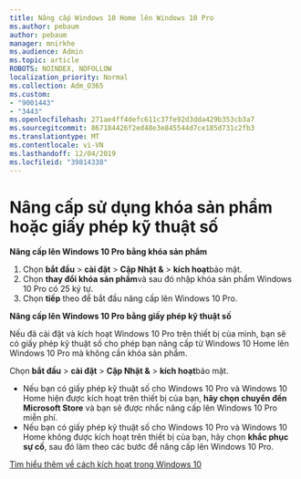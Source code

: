 ```yaml
---
title: Nâng cấp Windows 10 Home lên Windows 10 Pro
ms.author: pebaum
author: pebaum
manager: mnirkhe
ms.audience: Admin
ms.topic: article
ROBOTS: NOINDEX, NOFOLLOW
localization_priority: Normal
ms.collection: Adm_O365
ms.custom:
- "9001443"
- "3443"
ms.openlocfilehash: 271ae4ff4defc611c37fe92d3dda429b353cb3a7
ms.sourcegitcommit: 867184426f2ed48e3e845544d7ce185d731c2fb3
ms.translationtype: MT
ms.contentlocale: vi-VN
ms.lasthandoff: 12/04/2019
ms.locfileid: "39814338"
---
```

# <a name="upgrade-using-either-a-product-key-or-a-digital-license"></a>Nâng cấp sử dụng khóa sản phẩm hoặc giấy phép kỹ thuật số

**Nâng cấp lên Windows 10 Pro bằng khóa sản phẩm**

1. Chọn **bắt đầu** > **cài đặt** > **Cập Nhật &** > **kích hoạt**bảo mật.
2. Chọn **thay đổi khóa sản phẩm**và sau đó nhập khóa sản phẩm Windows 10 Pro có 25 ký tự.
3. Chọn **tiếp** theo để bắt đầu nâng cấp lên Windows 10 Pro.

**Nâng cấp lên Windows 10 Pro bằng giấy phép kỹ thuật số**

Nếu đã cài đặt và kích hoạt Windows 10 Pro trên thiết bị của mình, bạn sẽ có giấy phép kỹ thuật số cho phép bạn nâng cấp từ Windows 10 Home lên Windows 10 Pro mà không cần khóa sản phẩm.

Chọn **bắt đầu** > **cài đặt** > **Cập Nhật &** > **kích hoạt**bảo mật.

- Nếu bạn có giấy phép kỹ thuật số cho Windows 10 Pro và Windows 10 Home hiện được kích hoạt trên thiết bị của bạn, **hãy chọn chuyển đến Microsoft Store** và bạn sẽ được nhắc nâng cấp lên Windows 10 Pro miễn phí.
- Nếu bạn có giấy phép kỹ thuật số cho Windows 10 Pro và Windows 10 Home không được kích hoạt trên thiết bị của bạn, hãy chọn **khắc phục sự cố**, sau đó làm theo các bước để nâng cấp lên Windows 10 Pro.

[Tìm hiểu thêm về cách kích hoạt trong Windows 10](https://support.microsoft.com/help/12440)